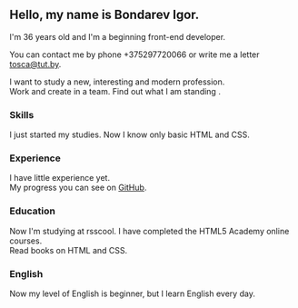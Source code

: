 ## Hello, my name is Bondarev Igor. ##
I'm 36 years old and I'm a beginning front-end developer.

You can contact me by phone +375297720066 or write me a letter <tosca@tut.by>.


I want to study a new, interesting and modern profession.  
Work and create in a team. Find out what I am standing .

###  Skills
I just started my studies. Now I know only basic HTML and CSS.

### Experience
I have little experience yet.  
My progress you can see on [GitHub](https://github.com/Bondarev-Igor).

### Education
Now I'm studying at rsscool. I have completed the HTML5 Academy online courses.  
Read books on HTML and CSS.

### English

Now my level of English is beginner, but I learn English every day.
